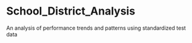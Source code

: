 # School_District_Analysis
An analysis of performance trends and patterns using standardized test data
